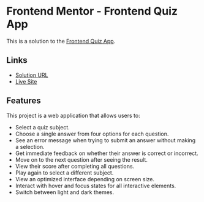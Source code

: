 # Frontend Mentor - Frontend Quiz App

This is a solution to the [Frontend Quiz App](https://www.frontendmentor.io/challenges/frontend-quiz-app-BE7xkzXQnU).

## Links

- [Solution URL]()
- [Live Site]()

## Features

This project is a web application that allows users to:

- Select a quiz subject.
- Choose a single answer from four options for each question.
- See an error message when trying to submit an answer without making a selection.
- Get immediate feedback on whether their answer is correct or incorrect.
- Move on to the next question after seeing the result.
- View their score after completing all questions.
- Play again to select a different subject.
- View an optimized interface depending on screen size.
- Interact with hover and focus states for all interactive elements.
- Switch between light and dark themes.

